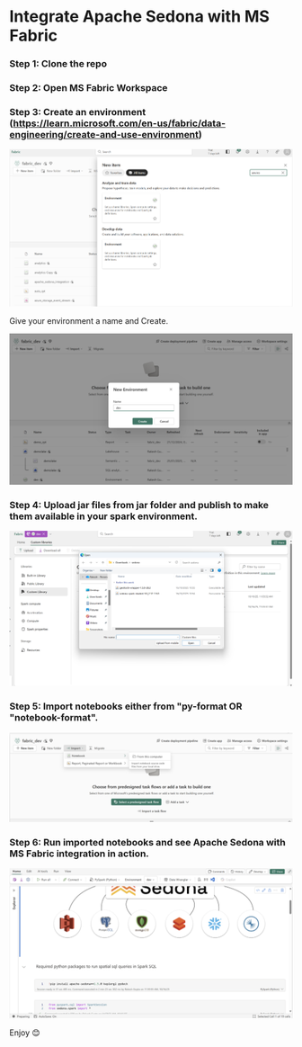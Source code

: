 # Integrate Apache Sedona with MS Fabric

### Step 1: Clone the repo 

### Step 2: Open MS Fabric Workspace

### Step 3: Create an environment (https://learn.microsoft.com/en-us/fabric/data-engineering/create-and-use-environment)

![image](./images/1.png)

Give your environment a name and Create.

![image](./images/2.png)

### Step 4: Upload jar files from jar folder and publish to make them available in your spark environment. 

![image](./images/3.png)

### Step 5: Import notebooks either from "py-format OR "notebook-format". 

![image](./images/4.png)

### Step 6: Run imported notebooks and see Apache Sedona with MS Fabric integration in action.

![image](./images/5.png)


Enjoy 😊

